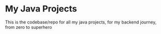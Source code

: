 # My Java Projects

This is the codebase/repo for all my java projects, for my backend journey, from zero to superhero




